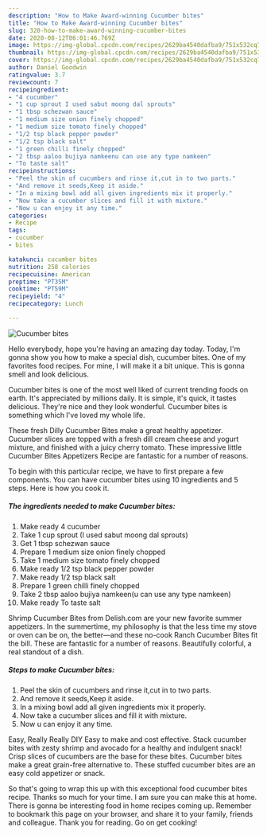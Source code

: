 ```yaml
---
description: "How to Make Award-winning Cucumber bites"
title: "How to Make Award-winning Cucumber bites"
slug: 320-how-to-make-award-winning-cucumber-bites
date: 2020-08-12T06:01:46.769Z
image: https://img-global.cpcdn.com/recipes/2629ba4540dafba9/751x532cq70/cucumber-bites-recipe-main-photo.jpg
thumbnail: https://img-global.cpcdn.com/recipes/2629ba4540dafba9/751x532cq70/cucumber-bites-recipe-main-photo.jpg
cover: https://img-global.cpcdn.com/recipes/2629ba4540dafba9/751x532cq70/cucumber-bites-recipe-main-photo.jpg
author: Daniel Goodwin
ratingvalue: 3.7
reviewcount: 7
recipeingredient:
- "4 cucumber"
- "1 cup sprout I used sabut moong dal sprouts"
- "1 tbsp schezwan sauce"
- "1 medium size onion finely chopped"
- "1 medium size tomato finely chopped"
- "1/2 tsp black pepper powder"
- "1/2 tsp black salt"
- "1 green chilli finely chopped"
- "2 tbsp aaloo bujiya namkeenu can use any type namkeen"
- "To taste salt"
recipeinstructions:
- "Peel the skin of cucumbers and rinse it,cut in to two parts."
- "And remove it seeds,Keep it aside."
- "In a mixing bowl add all given ingredients mix it properly."
- "Now take a cucumber slices and fill it with mixture."
- "Now u can enjoy it any time."
categories:
- Recipe
tags:
- cucumber
- bites

katakunci: cucumber bites 
nutrition: 258 calories
recipecuisine: American
preptime: "PT35M"
cooktime: "PT59M"
recipeyield: "4"
recipecategory: Lunch

---
```



![Cucumber bites](https://img-global.cpcdn.com/recipes/2629ba4540dafba9/751x532cq70/cucumber-bites-recipe-main-photo.jpg)

Hello everybody, hope you're having an amazing day today. Today, I'm gonna show you how to make a special dish, cucumber bites. One of my favorites food recipes. For mine, I will make it a bit unique. This is gonna smell and look delicious.

Cucumber bites is one of the most well liked of current trending foods on earth. It's appreciated by millions daily. It is simple, it's quick, it tastes delicious. They're nice and they look wonderful. Cucumber bites is something which I've loved my whole life.

These fresh Dilly Cucumber Bites make a great healthy appetizer. Cucumber slices are topped with a fresh dill cream cheese and yogurt mixture, and finished with a juicy cherry tomato. These impressive little Cucumber Bites Appetizers Recipe are fantastic for a number of reasons.


To begin with this particular recipe, we have to first prepare a few components. You can have cucumber bites using 10 ingredients and 5 steps. Here is how you cook it.

<!--inarticleads1-->

##### The ingredients needed to make Cucumber bites:

1. Make ready 4 cucumber
1. Take 1 cup sprout (I used sabut moong dal sprouts)
1. Get 1 tbsp schezwan sauce
1. Prepare 1 medium size onion finely chopped
1. Take 1 medium size tomato finely chopped
1. Make ready 1/2 tsp black pepper powder
1. Make ready 1/2 tsp black salt
1. Prepare 1 green chilli finely chopped
1. Take 2 tbsp aaloo bujiya namkeen(u can use any type namkeen)
1. Make ready To taste salt


Shrimp Cucumber Bites from Delish.com are your new favorite summer appetizers. In the summertime, my philosophy is that the less time my stove or oven can be on, the better—and these no-cook Ranch Cucumber Bites fit the bill. These are fantastic for a number of reasons. Beautifully colorful, a real standout of a dish. 

<!--inarticleads2-->

##### Steps to make Cucumber bites:

1. Peel the skin of cucumbers and rinse it,cut in to two parts.
1. And remove it seeds,Keep it aside.
1. In a mixing bowl add all given ingredients mix it properly.
1. Now take a cucumber slices and fill it with mixture.
1. Now u can enjoy it any time.


Easy, Really Really DIY Easy to make and cost effective. Stack cucumber bites with zesty shrimp and avocado for a healthy and indulgent snack! Crisp slices of cucumbers are the base for these bites. Cucumber bites make a great grain-free alternative to. These stuffed cucumber bites are an easy cold appetizer or snack. 

So that's going to wrap this up with this exceptional food cucumber bites recipe. Thanks so much for your time. I am sure you can make this at home. There is gonna be interesting food in home recipes coming up. Remember to bookmark this page on your browser, and share it to your family, friends and colleague. Thank you for reading. Go on get cooking!
